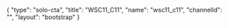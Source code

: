 {
    "type": "solo-cta",
    "title": "WSC11_C11",
    "name": "wsc11_c11",
    "channelId": "",
    "layout": "bootstrap"
}